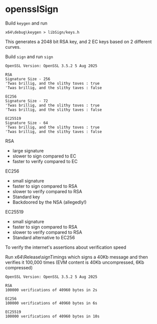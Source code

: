 # opensslSign

Build `keygen` and run

    x64\debug\keygen > libSign/keys.h

This generates a 2048 bit RSA key,   and 2 EC keys based on 2 different curves.    

    
    
Build `sign` and run `sign`

    OpenSSL Version: OpenSSL 3.5.2 5 Aug 2025

    RSA
    Signature Size - 256
    'Twas brillig, and the slithy toves : true
    'Twas brillig, and the slithy taves : false

    EC256
    Signature Size - 72
    'Twas brillig, and the slithy toves : true
    'Twas brillig, and the slithy taves : false

    EC25519
    Signature Size - 64
    'Twas brillig, and the slithy toves : true
    'Twas brillig, and the slithy taves : false



RSA 
* large signature
* slower to sign compared to EC
* faster to verify compared to EC

EC256 
* small signature
* faster to sign compared to RSA
* slower to verify compared to RSA
* Standard key
* Backdoored by the NSA (allegedly!)

EC25519
* small signature
* faster to sign compared to RSA
* slower to verify compared to RSA
* Standard alternative to EC256




To verify the internet's assertions about verification speed

Run x64\Release\signTimings which signs a 40Kb message and then verifies it 100,000 times    (EVM content is 40Kb uncompressed,  6Kb compressed)

    OpenSSL Version: OpenSSL 3.5.2 5 Aug 2025

    RSA
    100000 verifications of 40960 bytes in 2s

    EC256
    100000 verifications of 40960 bytes in 6s

    EC25519
    100000 verifications of 40960 bytes in 10s